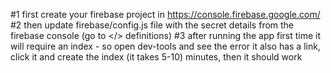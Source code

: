 #1
first create your firebase project in https://console.firebase.google.com/
#2
then update firebase/config.js file with the secret details from the firebase console (go to </> definitions)
#3
after running the app first time it will require an index - so open dev-tools and see the error
it also has a link, click it and create the index (it takes 5-10) minutes, then it should work

